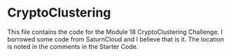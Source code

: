 # CryptoClustering
This file contains the code for the Module 18 CryptoClustering Challenge. I borrowed some code from SaturnCloud and I believe that is it. The location is noted in
the comments in the Starter Code.
